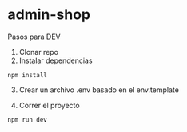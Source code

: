 # admin-shop

Pasos para DEV

1. Clonar repo
2. Instalar dependencias
```
npm install
```
3. Crear un archivo .env basado en el env.template

4. Correr el proyecto

```
npm run dev

```

